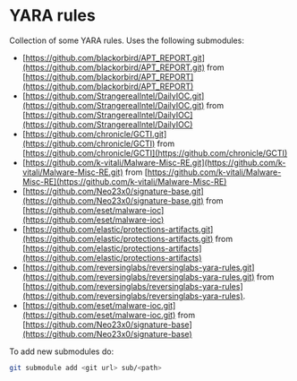 # YARA rules

Collection of some YARA rules. Uses the following submodules:

- [https://github.com/blackorbird/APT_REPORT.git](https://github.com/blackorbird/APT_REPORT.git) from [https://github.com/blackorbird/APT_REPORT](https://github.com/blackorbird/APT_REPORT)
- [https://github.com/StrangerealIntel/DailyIOC.git](https://github.com/StrangerealIntel/DailyIOC.git) from [https://github.com/StrangerealIntel/DailyIOC](https://github.com/StrangerealIntel/DailyIOC)
- [https://github.com/chronicle/GCTI.git](https://github.com/chronicle/GCTI) from [https://github.com/chronicle/GCTI](https://github.com/chronicle/GCTI)
- [https://github.com/k-vitali/Malware-Misc-RE.git](https://github.com/k-vitali/Malware-Misc-RE.git) from [https://github.com/k-vitali/Malware-Misc-RE](https://github.com/k-vitali/Malware-Misc-RE)
- [https://github.com/Neo23x0/signature-base.git](https://github.com/Neo23x0/signature-base.git) from [https://github.com/eset/malware-ioc](https://github.com/eset/malware-ioc)
- [https://github.com/elastic/protections-artifacts.git](https://github.com/elastic/protections-artifacts.git) from [https://github.com/elastic/protections-artifacts](https://github.com/elastic/protections-artifacts)
- [https://github.com/reversinglabs/reversinglabs-yara-rules.git](https://github.com/reversinglabs/reversinglabs-yara-rules.git) from [https://github.com/reversinglabs/reversinglabs-yara-rules](https://github.com/reversinglabs/reversinglabs-yara-rules).
- [https://github.com/eset/malware-ioc.git](https://github.com/eset/malware-ioc.git) from [https://github.com/Neo23x0/signature-base](https://github.com/Neo23x0/signature-base)

To add new submodules do:

```bash
git submodule add <git url> sub/<path>
```
